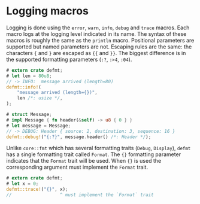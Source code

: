 # Logging macros

Logging is done using the `error`, `warn`, `info`, `debug` and `trace` macros.
Each macro logs at the logging level indicated in its name.
The syntax of these macros is roughly the same as the `println` macro.
Positional parameters are supported but named parameters are not.
Escaping rules are the same: the characters `{` and `}` are escaped as `{{` and `}}`.
The biggest difference is in the supported formatting parameters (`:?`, `:>4`, `:04`).

``` rust
# extern crate defmt;
# let len = 80u8;
// -> INFO:  message arrived (length=80)
defmt::info!(
    "message arrived (length={})",
    len /*: usize */,
);

# struct Message;
# impl Message { fn header(&self) -> u8 { 0 } }
# let message = Message;
// -> DEBUG: Header { source: 2, destination: 3, sequence: 16 }
defmt::debug!("{:?}", message.header() /*: Header */);
```

Unlike `core::fmt` which has several formatting traits (`Debug`, `Display`), `defmt` has a single formatting trait called `Format`.
The `{}` formatting parameter indicates that the `Format` trait will be used.
When `{}` is used the corresponding argument must implement the `Format` trait.

``` rust
# extern crate defmt;
# let x = 0;
defmt::trace!("{}", x);
//                  ^ must implement the `Format` trait
```
